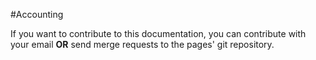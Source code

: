 #Accounting

If you want to contribute to this documentation, you can contribute with your email **OR** send merge requests to the pages' git repository.
